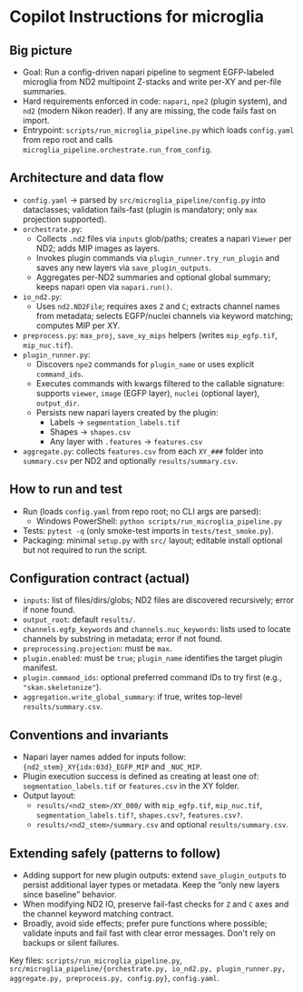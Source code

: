 # Copilot Instructions for microglia

## Big picture
- Goal: Run a config-driven napari pipeline to segment EGFP-labeled microglia from ND2 multipoint Z-stacks and write per-XY and per-file summaries.
- Hard requirements enforced in code: `napari`, `npe2` (plugin system), and `nd2` (modern Nikon reader). If any are missing, the code fails fast on import.
- Entrypoint: `scripts/run_microglia_pipeline.py` which loads `config.yaml` from repo root and calls `microglia_pipeline.orchestrate.run_from_config`.

## Architecture and data flow
- `config.yaml` → parsed by `src/microglia_pipeline/config.py` into dataclasses; validation fails-fast (plugin is mandatory; only `max` projection supported).
- `orchestrate.py`:
  - Collects `.nd2` files via `inputs` glob/paths; creates a napari `Viewer` per ND2; adds MIP images as layers.
  - Invokes plugin commands via `plugin_runner.try_run_plugin` and saves any new layers via `save_plugin_outputs`.
  - Aggregates per-ND2 summaries and optional global summary; keeps napari open via `napari.run()`.
- `io_nd2.py`:
  - Uses `nd2.ND2File`; requires axes `Z` and `C`; extracts channel names from metadata; selects EGFP/nuclei channels via keyword matching; computes MIP per XY.
- `preprocess.py`: `max_proj`, `save_xy_mips` helpers (writes `mip_egfp.tif`, `mip_nuc.tif`).
- `plugin_runner.py`:
  - Discovers `npe2` commands for `plugin_name` or uses explicit `command_ids`.
  - Executes commands with kwargs filtered to the callable signature: supports `viewer`, `image` (EGFP layer), `nuclei` (optional layer), `output_dir`.
  - Persists new napari layers created by the plugin:
    - Labels → `segmentation_labels.tif`
    - Shapes → `shapes.csv`
    - Any layer with `.features` → `features.csv`
- `aggregate.py`: collects `features.csv` from each `XY_###` folder into `summary.csv` per ND2 and optionally `results/summary.csv`.

## How to run and test
- Run (loads `config.yaml` from repo root; no CLI args are parsed):
  - Windows PowerShell: `python scripts/run_microglia_pipeline.py`
- Tests: `pytest -q` (only smoke-test imports in `tests/test_smoke.py`).
- Packaging: minimal `setup.py` with `src/` layout; editable install optional but not required to run the script.

## Configuration contract (actual)
- `inputs`: list of files/dirs/globs; ND2 files are discovered recursively; error if none found.
- `output_root`: default `results/`.
- `channels.egfp_keywords` and `channels.nuc_keywords`: lists used to locate channels by substring in metadata; error if not found.
- `preprocessing.projection`: must be `max`.
- `plugin.enabled`: must be `true`; `plugin_name` identifies the target plugin manifest.
- `plugin.command_ids`: optional preferred command IDs to try first (e.g., `"skan.skeletonize"`).
- `aggregation.write_global_summary`: if true, writes top-level `results/summary.csv`.

## Conventions and invariants
- Napari layer names added for inputs follow: `{nd2_stem}_XY{idx:03d}_EGFP_MIP` and `_NUC_MIP`.
- Plugin execution success is defined as creating at least one of: `segmentation_labels.tif` or `features.csv` in the XY folder.
- Output layout:
  - `results/<nd2_stem>/XY_000/` with `mip_egfp.tif`, `mip_nuc.tif`, `segmentation_labels.tif?`, `shapes.csv?`, `features.csv?`.
  - `results/<nd2_stem>/summary.csv` and optional `results/summary.csv`.

## Extending safely (patterns to follow)
- Adding support for new plugin outputs: extend `save_plugin_outputs` to persist additional layer types or metadata. Keep the “only new layers since baseline” behavior.
- When modifying ND2 IO, preserve fail-fast checks for `Z` and `C` axes and the channel keyword matching contract.
- Broadly, avoid side effects; prefer pure functions where possible; validate inputs and fail fast with clear error messages. Don't rely on backups or silent failures.

Key files: `scripts/run_microglia_pipeline.py`, `src/microglia_pipeline/{orchestrate.py, io_nd2.py, plugin_runner.py, aggregate.py, preprocess.py, config.py}`, `config.yaml`.
